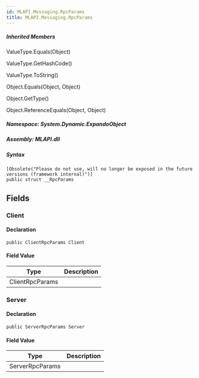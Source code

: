 ```yaml
---  
id: MLAPI.Messaging.RpcParams
title: MLAPI.Messaging.RpcParams
---
```


<div class="markdown level0 summary">

</div>

<div class="markdown level0 conceptual">

</div>

<div class="inheritedMembers">

##### Inherited Members

<div>

ValueType.Equals(Object)

</div>

<div>

ValueType.GetHashCode()

</div>

<div>

ValueType.ToString()

</div>

<div>

Object.Equals(Object, Object)

</div>

<div>

Object.GetType()

</div>

<div>

Object.ReferenceEquals(Object, Object)

</div>

</div>

##### **Namespace**: System.Dynamic.ExpandoObject

##### **Assembly**: MLAPI.dll

##### Syntax

    [Obsolete("Please do not use, will no longer be exposed in the future versions (framework internal)")]
    public struct __RpcParams

## Fields

### Client

<div class="markdown level1 summary">

</div>

<div class="markdown level1 conceptual">

</div>

#### Declaration

    public ClientRpcParams Client

#### Field Value

| Type            | Description |
|-----------------|-------------|
| ClientRpcParams |             |

### Server

<div class="markdown level1 summary">

</div>

<div class="markdown level1 conceptual">

</div>

#### Declaration

    public ServerRpcParams Server

#### Field Value

| Type            | Description |
|-----------------|-------------|
| ServerRpcParams |             |
